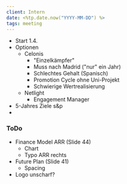 ```yaml
---
client: Intern
date: <%tp.date.now("YYYY-MM-DD") %>
tags: meeting
---
```


- Start 1.4.
- Optionen
	- Celonis
		- "Einzelkämpfer"
		- Muss nach Madrid ("nur" ein Jahr)
		- Schlechtes Gehalt (Spanisch)
		- Promotion Cycle ohne Uni-Projekt
		- Schwierige Wertrealisierung
	- Netlight
		- Engagement Manager
- 5-Jahres Ziele s&p
- 



### ToDo
- Finance Model ARR (Slide 44)
	- Chart
	- Typo ARR rechts
- Future Plan (Slide 41)
	- Spacing
- Logo unscharf?